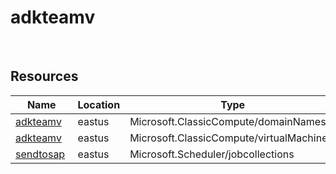 # adkteamv 
 
## Resources


| Name | Location | Type |
| --- | --- | --- |
| [adkteamv](adkteamv-721899146.md)  | eastus  | Microsoft.ClassicCompute/domainNames  |
| [adkteamv](adkteamv--1925953093.md)  | eastus  | Microsoft.ClassicCompute/virtualMachines  |
| [sendtosap](sendtosap-414166026.md)  | eastus  | Microsoft.Scheduler/jobcollections  |



